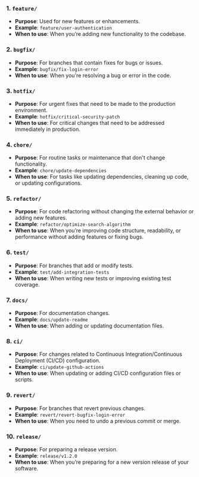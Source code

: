 
### 1. **`feature/`**
   - **Purpose**: Used for new features or enhancements.
   - **Example**: `feature/user-authentication`
   - **When to use**: When you’re adding new functionality to the codebase.

### 2. **`bugfix/`**
   - **Purpose**: For branches that contain fixes for bugs or issues.
   - **Example**: `bugfix/fix-login-error`
   - **When to use**: When you're resolving a bug or error in the code.

### 3. **`hotfix/`**
   - **Purpose**: For urgent fixes that need to be made to the production environment.
   - **Example**: `hotfix/critical-security-patch`
   - **When to use**: For critical changes that need to be addressed immediately in production.

### 4. **`chore/`**
   - **Purpose**: For routine tasks or maintenance that don't change functionality.
   - **Example**: `chore/update-dependencies`
   - **When to use**: For tasks like updating dependencies, cleaning up code, or updating configurations.

### 5. **`refactor/`**
   - **Purpose**: For code refactoring without changing the external behavior or adding new features.
   - **Example**: `refactor/optimize-search-algorithm`
   - **When to use**: When you’re improving code structure, readability, or performance without adding features or fixing bugs.

### 6. **`test/`**
   - **Purpose**: For branches that add or modify tests.
   - **Example**: `test/add-integration-tests`
   - **When to use**: When writing new tests or improving existing test coverage.

### 7. **`docs/`**
   - **Purpose**: For documentation changes.
   - **Example**: `docs/update-readme`
   - **When to use**: When adding or updating documentation files.

### 8. **`ci/`**
   - **Purpose**: For changes related to Continuous Integration/Continuous Deployment (CI/CD) configuration.
   - **Example**: `ci/update-github-actions`
   - **When to use**: When updating or adding CI/CD configuration files or scripts.

### 9. **`revert/`**
   - **Purpose**: For branches that revert previous changes.
   - **Example**: `revert/revert-bugfix-login-error`
   - **When to use**: When you need to undo a previous commit or merge.

### 10. **`release/`**
   - **Purpose**: For preparing a release version.
   - **Example**: `release/v1.2.0`
   - **When to use**: When you’re preparing for a new version release of your software.

